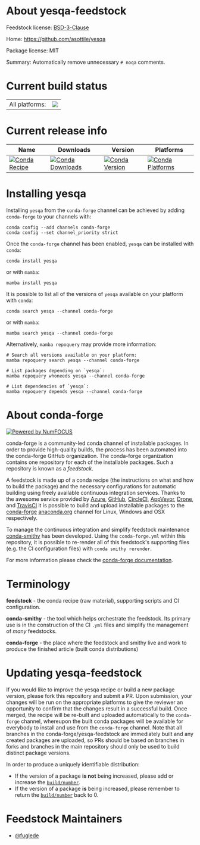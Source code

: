 About yesqa-feedstock
=====================

Feedstock license: [BSD-3-Clause](https://github.com/conda-forge/yesqa-feedstock/blob/main/LICENSE.txt)

Home: https://github.com/asottile/yesqa

Package license: MIT

Summary: Automatically remove unnecessary `# noqa` comments.

Current build status
====================


<table><tr><td>All platforms:</td>
    <td>
      <a href="https://dev.azure.com/conda-forge/feedstock-builds/_build/latest?definitionId=17694&branchName=main">
        <img src="https://dev.azure.com/conda-forge/feedstock-builds/_apis/build/status/yesqa-feedstock?branchName=main">
      </a>
    </td>
  </tr>
</table>

Current release info
====================

| Name | Downloads | Version | Platforms |
| --- | --- | --- | --- |
| [![Conda Recipe](https://img.shields.io/badge/recipe-yesqa-green.svg)](https://anaconda.org/conda-forge/yesqa) | [![Conda Downloads](https://img.shields.io/conda/dn/conda-forge/yesqa.svg)](https://anaconda.org/conda-forge/yesqa) | [![Conda Version](https://img.shields.io/conda/vn/conda-forge/yesqa.svg)](https://anaconda.org/conda-forge/yesqa) | [![Conda Platforms](https://img.shields.io/conda/pn/conda-forge/yesqa.svg)](https://anaconda.org/conda-forge/yesqa) |

Installing yesqa
================

Installing `yesqa` from the `conda-forge` channel can be achieved by adding `conda-forge` to your channels with:

```
conda config --add channels conda-forge
conda config --set channel_priority strict
```

Once the `conda-forge` channel has been enabled, `yesqa` can be installed with `conda`:

```
conda install yesqa
```

or with `mamba`:

```
mamba install yesqa
```

It is possible to list all of the versions of `yesqa` available on your platform with `conda`:

```
conda search yesqa --channel conda-forge
```

or with `mamba`:

```
mamba search yesqa --channel conda-forge
```

Alternatively, `mamba repoquery` may provide more information:

```
# Search all versions available on your platform:
mamba repoquery search yesqa --channel conda-forge

# List packages depending on `yesqa`:
mamba repoquery whoneeds yesqa --channel conda-forge

# List dependencies of `yesqa`:
mamba repoquery depends yesqa --channel conda-forge
```


About conda-forge
=================

[![Powered by
NumFOCUS](https://img.shields.io/badge/powered%20by-NumFOCUS-orange.svg?style=flat&colorA=E1523D&colorB=007D8A)](https://numfocus.org)

conda-forge is a community-led conda channel of installable packages.
In order to provide high-quality builds, the process has been automated into the
conda-forge GitHub organization. The conda-forge organization contains one repository
for each of the installable packages. Such a repository is known as a *feedstock*.

A feedstock is made up of a conda recipe (the instructions on what and how to build
the package) and the necessary configurations for automatic building using freely
available continuous integration services. Thanks to the awesome service provided by
[Azure](https://azure.microsoft.com/en-us/services/devops/), [GitHub](https://github.com/),
[CircleCI](https://circleci.com/), [AppVeyor](https://www.appveyor.com/),
[Drone](https://cloud.drone.io/welcome), and [TravisCI](https://travis-ci.com/)
it is possible to build and upload installable packages to the
[conda-forge](https://anaconda.org/conda-forge) [anaconda.org](https://anaconda.org/)
channel for Linux, Windows and OSX respectively.

To manage the continuous integration and simplify feedstock maintenance
[conda-smithy](https://github.com/conda-forge/conda-smithy) has been developed.
Using the ``conda-forge.yml`` within this repository, it is possible to re-render all of
this feedstock's supporting files (e.g. the CI configuration files) with ``conda smithy rerender``.

For more information please check the [conda-forge documentation](https://conda-forge.org/docs/).

Terminology
===========

**feedstock** - the conda recipe (raw material), supporting scripts and CI configuration.

**conda-smithy** - the tool which helps orchestrate the feedstock.
                   Its primary use is in the construction of the CI ``.yml`` files
                   and simplify the management of *many* feedstocks.

**conda-forge** - the place where the feedstock and smithy live and work to
                  produce the finished article (built conda distributions)


Updating yesqa-feedstock
========================

If you would like to improve the yesqa recipe or build a new
package version, please fork this repository and submit a PR. Upon submission,
your changes will be run on the appropriate platforms to give the reviewer an
opportunity to confirm that the changes result in a successful build. Once
merged, the recipe will be re-built and uploaded automatically to the
`conda-forge` channel, whereupon the built conda packages will be available for
everybody to install and use from the `conda-forge` channel.
Note that all branches in the conda-forge/yesqa-feedstock are
immediately built and any created packages are uploaded, so PRs should be based
on branches in forks and branches in the main repository should only be used to
build distinct package versions.

In order to produce a uniquely identifiable distribution:
 * If the version of a package **is not** being increased, please add or increase
   the [``build/number``](https://docs.conda.io/projects/conda-build/en/latest/resources/define-metadata.html#build-number-and-string).
 * If the version of a package **is** being increased, please remember to return
   the [``build/number``](https://docs.conda.io/projects/conda-build/en/latest/resources/define-metadata.html#build-number-and-string)
   back to 0.

Feedstock Maintainers
=====================

* [@fuglede](https://github.com/fuglede/)

